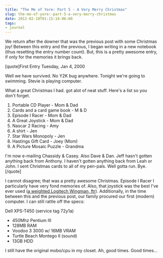 ```yaml
---
title: "The Me of Yore: Part 5 - A Very Merry Christmas"
slug: the-me-of-yore:-part-5-a-very-merry-christmas
date: 2012-02-10T01:15:14-06:00
tags:
- journal
---
```

We return after the downer that was the previous post with some Christmas joy! Between this entry and the previous, I began writing in a new notebook (thus resetting the entry number count). But, this is a pretty awesome entry, if only for the memories it brings back.

[quote]First Entry
Tuesday, Jan 4, 2000

Well we have survived. No Y2K bug anywhere. Tonight we're going to swimming. Stevie is playing computer.

What a great Christmas I had. got alot of neat stuff. Here's a list so you don't forget.

1. Portable CD Player - Mom & Dad
2. Cards and a card game book - M & D
3. Episode I Racer - Mom & Dad
4. A Great Joystick - Mom & Dad
5. Nascar 2 Racing - Amy
6. A shirt - Jen
7. Star Wars Monopoly - Jen
8. Hastings Gift Card - Joey (Mom)
9. A Picture Mosaic Puzzle - Grandma

I'm now e-mailing Chassidy & Casey. Also Dave & Dan. Jeff hasn't gotten anything back from Anthony. I haven't gotten anything back from Leah or John. I sent Christmas cards to all of my pen-pals. Well gotta run. Bye.[/quote]

I cannot disagree; that was a pretty awesome Christmas. Episode I Racer I particularly have very fond memories of. Also, that joystick was the best I've ever used ([a weighted Logitech Wingman, ftr](http://www.amazon.com/Logitech-963168-0403-WingMan-Joystick/dp/B00000JCSB)). Additionally, in the time between this and the previous post, our family procured our first (modern) computer. I can still rattle off the specs:

Dell XPS-T450 (service tag 72y1a)
- 450Mhz Pentium III
- 128MB RAM
- Voodoo 3 3000 w/ 16MB VRAM
- Turtle Beach Montego II (sound)
- 13GB HDD

I still have the original mobo/cpu in my closet. Ah, good times. Good times...

